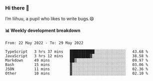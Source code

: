 ### Hi there 👋
I’m liihuu, a pupil who likes to write bugs.😄


#### 📊 Weekly development breakdown
<!--START_SECTION:waka-->

```text
From: 22 May 2022 - To: 29 May 2022

TypeScript   3 hrs 37 mins   ███████████░░░░░░░░░░░░░░   43.68 %
JavaScript   3 hrs 12 mins   █████████▓░░░░░░░░░░░░░░░   38.58 %
Markdown     49 mins         ██▒░░░░░░░░░░░░░░░░░░░░░░   09.97 %
Bash         15 mins         ▓░░░░░░░░░░░░░░░░░░░░░░░░   03.06 %
JSON         11 mins         ▓░░░░░░░░░░░░░░░░░░░░░░░░   02.36 %
Other        10 mins         ▓░░░░░░░░░░░░░░░░░░░░░░░░   02.10 %
```

<!--END_SECTION:waka-->

<!--
**liihuu/liihuu** is a ✨ _special_ ✨ repository because its `README.md` (this file) appears on your GitHub profile.

Here are some ideas to get you started:

- 🔭 I’m currently working on ...
- 🌱 I’m currently learning ...
- 👯 I’m looking to collaborate on ...
- 🤔 I’m looking for help with ...
- 💬 Ask me about ...
- 📫 How to reach me: ...
- 😄 Pronouns: ...
- ⚡ Fun fact: ...
-->
